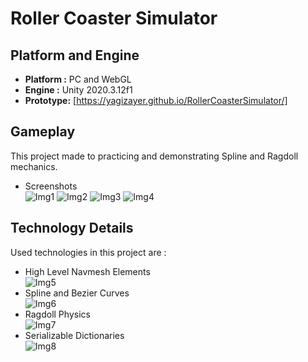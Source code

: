 # Roller Coaster Simulator
## Platform and Engine

 - **Platform :** PC and WebGL 
 - **Engine :** Unity 2020.3.12f1 
 - **Prototype:** [https://yagizayer.github.io/RollerCoasterSimulator/]
 
## Gameplay 
This project made to practicing and demonstrating Spline and Ragdoll mechanics.

 - Screenshots<br>
 ![Img1](https://raw.githubusercontent.com/yagizayer/Spline-Test/main/ReadmeResources/Img1.bmp)
 ![Img2](https://raw.githubusercontent.com/yagizayer/Spline-Test/main/ReadmeResources/Img2.bmp)
 ![Img3](https://raw.githubusercontent.com/yagizayer/Spline-Test/main/ReadmeResources/Img3.bmp)
 ![Img4](https://raw.githubusercontent.com/yagizayer/Spline-Test/main/ReadmeResources/Img4.bmp)

## Technology Details
Used technologies in this project are :
 - High Level Navmesh Elements<br>
![Img5](https://raw.githubusercontent.com/yagizayer/Spline-Test/main/ReadmeResources/Img7.bmp)
 - Spline and Bezier Curves<br>
![Img6](https://raw.githubusercontent.com/yagizayer/Spline-Test/main/ReadmeResources/Img5.bmp)
 - Ragdoll Physics<br>
![Img7](https://raw.githubusercontent.com/yagizayer/Spline-Test/main/ReadmeResources/Img6.bmp)
 - Serializable Dictionaries<br>
![Img8](https://raw.githubusercontent.com/yagizayer/Spline-Test/main/ReadmeResources/Img8.bmp)
